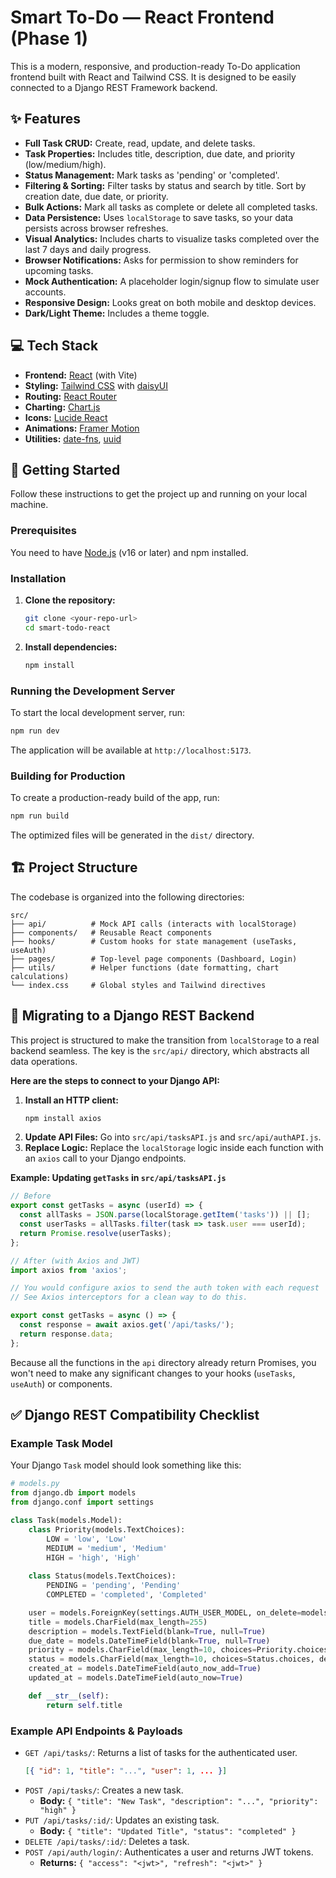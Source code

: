 # Smart To-Do — React Frontend (Phase 1)

This is a modern, responsive, and production-ready To-Do application frontend built with React and Tailwind CSS. It is designed to be easily connected to a Django REST Framework backend.

## ✨ Features

-   **Full Task CRUD:** Create, read, update, and delete tasks.
-   **Task Properties:** Includes title, description, due date, and priority (low/medium/high).
-   **Status Management:** Mark tasks as 'pending' or 'completed'.
-   **Filtering & Sorting:** Filter tasks by status and search by title. Sort by creation date, due date, or priority.
-   **Bulk Actions:** Mark all tasks as complete or delete all completed tasks.
-   **Data Persistence:** Uses `localStorage` to save tasks, so your data persists across browser refreshes.
-   **Visual Analytics:** Includes charts to visualize tasks completed over the last 7 days and daily progress.
-   **Browser Notifications:** Asks for permission to show reminders for upcoming tasks.
-   **Mock Authentication:** A placeholder login/signup flow to simulate user accounts.
-   **Responsive Design:** Looks great on both mobile and desktop devices.
-   **Dark/Light Theme:** Includes a theme toggle.

## 💻 Tech Stack

-   **Frontend:** [React](https://reactjs.org/) (with Vite)
-   **Styling:** [Tailwind CSS](https://tailwindcss.com/) with [daisyUI](https://daisyui.com/)
-   **Routing:** [React Router](https://reactrouter.com/)
-   **Charting:** [Chart.js](https://www.chartjs.org/)
-   **Icons:** [Lucide React](https://lucide.dev/)
-   **Animations:** [Framer Motion](https://www.framer.com/motion/)
-   **Utilities:** [date-fns](https://date-fns.org/), [uuid](https://github.com/uuidjs/uuid)

## 🚀 Getting Started

Follow these instructions to get the project up and running on your local machine.

### Prerequisites

You need to have [Node.js](https://nodejs.org/) (v16 or later) and npm installed.

### Installation

1.  **Clone the repository:**
    ```bash
    git clone <your-repo-url>
    cd smart-todo-react
    ```
2.  **Install dependencies:**
    ```bash
    npm install
    ```

### Running the Development Server

To start the local development server, run:
```bash
npm run dev
```
The application will be available at `http://localhost:5173`.

### Building for Production

To create a production-ready build of the app, run:
```bash
npm run build
```
The optimized files will be generated in the `dist/` directory.

## 🏗️ Project Structure

The codebase is organized into the following directories:

```
src/
├── api/          # Mock API calls (interacts with localStorage)
├── components/   # Reusable React components
├── hooks/        # Custom hooks for state management (useTasks, useAuth)
├── pages/        # Top-level page components (Dashboard, Login)
├── utils/        # Helper functions (date formatting, chart calculations)
└── index.css     # Global styles and Tailwind directives
```

## 🔗 Migrating to a Django REST Backend

This project is structured to make the transition from `localStorage` to a real backend seamless. The key is the `src/api/` directory, which abstracts all data operations.

**Here are the steps to connect to your Django API:**

1.  **Install an HTTP client:**
    ```bash
    npm install axios
    ```
2.  **Update API Files:** Go into `src/api/tasksAPI.js` and `src/api/authAPI.js`.
3.  **Replace Logic:** Replace the `localStorage` logic inside each function with an `axios` call to your Django endpoints.

**Example: Updating `getTasks` in `src/api/tasksAPI.js`**

```javascript
// Before
export const getTasks = async (userId) => {
  const allTasks = JSON.parse(localStorage.getItem('tasks')) || [];
  const userTasks = allTasks.filter(task => task.user === userId);
  return Promise.resolve(userTasks);
};

// After (with Axios and JWT)
import axios from 'axios';

// You would configure axios to send the auth token with each request
// See Axios interceptors for a clean way to do this.

export const getTasks = async () => {
  const response = await axios.get('/api/tasks/');
  return response.data;
};
```
Because all the functions in the `api` directory already return Promises, you won't need to make any significant changes to your hooks (`useTasks`, `useAuth`) or components.

## ✅ Django REST Compatibility Checklist

### Example Task Model
Your Django `Task` model should look something like this:

```python
# models.py
from django.db import models
from django.conf import settings

class Task(models.Model):
    class Priority(models.TextChoices):
        LOW = 'low', 'Low'
        MEDIUM = 'medium', 'Medium'
        HIGH = 'high', 'High'
    
    class Status(models.TextChoices):
        PENDING = 'pending', 'Pending'
        COMPLETED = 'completed', 'Completed'

    user = models.ForeignKey(settings.AUTH_USER_MODEL, on_delete=models.CASCADE)
    title = models.CharField(max_length=255)
    description = models.TextField(blank=True, null=True)
    due_date = models.DateTimeField(blank=True, null=True)
    priority = models.CharField(max_length=10, choices=Priority.choices, default=Priority.MEDIUM)
    status = models.CharField(max_length=10, choices=Status.choices, default=Status.PENDING)
    created_at = models.DateTimeField(auto_now_add=True)
    updated_at = models.DateTimeField(auto_now=True)

    def __str__(self):
        return self.title
```

### Example API Endpoints & Payloads

-   `GET /api/tasks/`: Returns a list of tasks for the authenticated user.
    ```json
    [{ "id": 1, "title": "...", "user": 1, ... }]
    ```
-   `POST /api/tasks/`: Creates a new task.
    -   **Body:** `{ "title": "New Task", "description": "...", "priority": "high" }`
-   `PUT /api/tasks/:id/`: Updates an existing task.
    -   **Body:** `{ "title": "Updated Title", "status": "completed" }`
-   `DELETE /api/tasks/:id/`: Deletes a task.
-   `POST /api/auth/login/`: Authenticates a user and returns JWT tokens.
    -   **Returns:** `{ "access": "<jwt>", "refresh": "<jwt>" }`
